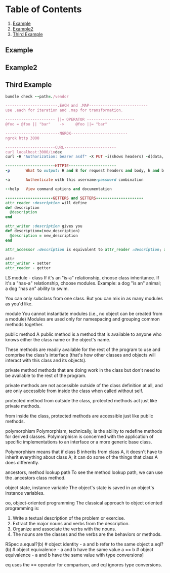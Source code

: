 # Table of Contents

1. [Example](#example)
2. [Example2](#example2)
3. [Third Example](#third-example)

## Example
## Example2
## Third Example

```ruby
bundle check --path=./vendor

-----------------------.EACH and .MAP--------------------------
use .each for iteration and .map for transformation.

---------------------- ||= OPERATOR ---------------------
@foo = @foo || "bar"    ->     @foo ||= "bar"

------------------------NGROK-------------------------
ngrok http 3000

----------------------CURL-----------------------
curl localhost:3000/index
curl -H "Authorization: bearer asdf" -X PUT -i(shows headers) -d(data, how you pass params) "id=1" localhost:3000/update

----------------------HTTPIE---------------------
-p       What to output: H and B for request headers and body, h and b for response headers and body

-a       Authenticate with this username:password combination

--help   View command options and documentation

---------------------GETTERS and SETTERS---------------------
attr_reader :description will define
def description
  @description
end

attr_writer :description gives you
def description=(new_description)
  @description = new_description
end

attr_accessor :description is equivalent to attr_reader :description; attr_writer :description

attr
attr_writer - setter
attr_reader - getter
```

LS
module - class
If it's an "is-a" relationship, choose class inheritance. If it's a "has-a"
relationship, choose modules. Example: a dog "is an" animal; a dog "has an"
ability to swim.

You can only subclass from one class. But you can mix in as many modules as
you'd like.

module
You cannot instantiate modules (i.e., no object can be created from a module)
Modules are used only for namespacing and grouping common methods together.

public method
A public method is a method that is available to anyone who knows either the
class name or the object's name.

These methods are readily available for the rest of the program to use and
comprise the class's interface (that's how other classes and objects will
interact with this class and its objects).

private method
methods that are doing work in the class but don't need to be available to the
rest of the program.

private methods are not accessible outside of the class definition at all, and
are only accessible from inside the class when called without self.

protected method
from outside the class, protected methods act just like private methods.

from inside the class, protected methods are accessible just like public
methods.

polymorphism
Polymorphism, technically, is the ability to redefine methods for derived
classes. Polymorphism is concerned with the application of specific
implementations to an interface or a more generic base class.

Polymorphism means that if class B inherits from class A, it doesn't have to
inherit everything about class A; it can do some of the things that class A does
differently.

ancestors, method lookup path
To see the method lookup path, we can use the .ancestors class method.

object state, instance variable
The object's state is saved in an object's instance variables.

oo, object-oriented programming
The classical approach to object oriented programming is:
1. Write a textual description of the problem or exercise.
2. Extract the major nouns and verbs from the description.
3. Organize and associate the verbs with the nouns.
4. The nouns are the classes and the verbs are the behaviors or methods.

RSpec
a.equal?(b) # object identity - a and b refer to the same object
a.eql?(b) # object equivalence - a and b have the same value
a == b # object equivalence - a and b have the same value with type conversions]

eq uses the == operator for comparison, and eql ignores type conversions.


